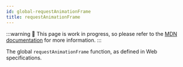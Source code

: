 ```yaml
---
id: global-requestAnimationFrame
title: requestAnimationFrame
---
```


:::warning
🚧 This page is work in progress, so please refer to the [MDN documentation](https://developer.mozilla.org/en-US/docs/Web/API/Window/requestAnimationFrame) for more information.
:::

The global `requestAnimationFrame` function, as defined in Web specifications.
